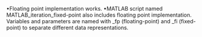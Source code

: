 •Floating point implementation works.
•MATLAB script named MATLAB_iteration_fixed-point also includes floating point implementation. Variables and parameters are named with _fp (floating-point) 
and _fi (fixed-point) to separate different data representations.
